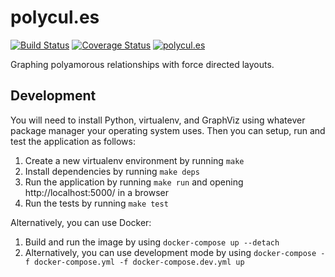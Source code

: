 # polycul.es

[![Build Status](https://travis-ci.org/makyo/polycul.es.svg?branch=master)](https://travis-ci.org/makyo/polycul.es)
[![Coverage Status](https://coveralls.io/repos/github/makyo/polycul.es/badge.svg?branch=master)](https://coveralls.io/github/makyo/polycul.es?branch=master)
[![polycul.es](https://img.shields.io/website-up-down-green-red/https/polycul.es.svg)](https://polycul.es)

Graphing polyamorous relationships with force directed layouts.

## Development

You will need to install Python, virtualenv, and GraphViz using whatever package manager your operating system uses.  Then you can setup, run and test the application as follows:

1. Create a new virtualenv environment by running `make`
2. Install dependencies by running `make deps`
3. Run the application by running `make run` and opening http://localhost:5000/ in a browser
4. Run the tests by running `make test`

Alternatively, you can use Docker:

1. Build and run the image by using `docker-compose up --detach`
2. Alternatively, you can use development mode by using `docker-compose -f docker-compose.yml -f docker-compose.dev.yml up`
